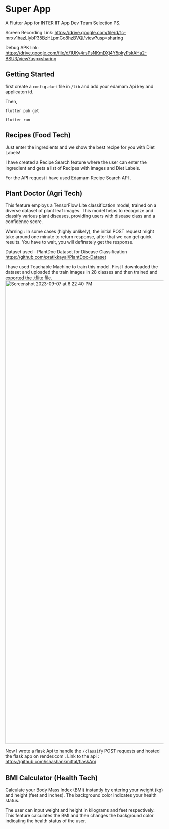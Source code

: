 # Super App

A Flutter App for INTER IIT App Dev Team Selection PS.

Screen Recording Link: https://drive.google.com/file/d/1c-mrxv1hazLIybP35BzHLpmGo8hzBVQi/view?usp=sharing

Debug APK link: https://drive.google.com/file/d/1UKy4rsPsNKmDXj4Y5pkyPskAHa2-BSU3/view?usp=sharing

## Getting Started

first create a ```config.dart``` file in ```/lib``` and add your edamam Api key and applicaton id.

Then,

```flutter pub get```

```flutter run```

## Recipes (Food Tech)

Just enter the ingredients and we show the best recipe for you with Diet Labels!

I have created a Recipe Search feature where the user can enter the ingredient and gets a list of Recipes with images and Diet Labels.

For the API request i have used Edamam Recipe Search API .

## Plant Doctor (Agri Tech)

This feature employs a TensorFlow Lite classification model, trained on a diverse dataset of plant leaf images. This model helps to recognize and classify various plant diseases, providing users with disease class and a confidence score.

Warning : In some cases (highly unlikely), the initial POST request might take around one minute to return response, after that we can get quick results. You have to wait, you will definately get the response.

Dataset used - PlantDoc Dataset for Disease Classification
https://github.com/pratikkayal/PlantDoc-Dataset

I have used Teachable Machine to train this model. First I downloaded the dataset and uploaded the train images in 28 classes and then trained and exported the .tflite file.
<img width="1470" alt="Screenshot 2023-09-07 at 6 22 40 PM" src="https://github.com/ishashankmittal/Super-App/assets/117439240/773ed562-5046-4975-9da1-84da54e367ac">

Now I wrote a flask Api to handle the ```/classify``` POST requests and hosted the flask app on render.com .
Link to the api : https://github.com/ishashankmittal/flaskApi

## BMI Calculator (Health Tech)

Calculate your Body Mass Index (BMI) instantly by entering your weight (kg) and height (feet and inches). The background color indicates your health status.

The user can input weight and height in kilograms and feet respectively. This feature calculates the BMI and then changes the background color indicating the health status of the user.
